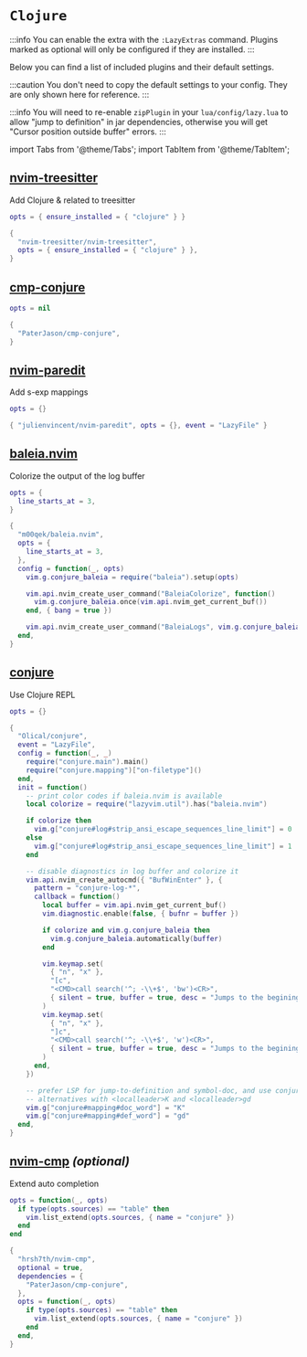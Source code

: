 # `Clojure`

<!-- plugins:start -->

:::info
You can enable the extra with the `:LazyExtras` command.
Plugins marked as optional will only be configured if they are installed.
:::

Below you can find a list of included plugins and their default settings.

:::caution
You don't need to copy the default settings to your config.
They are only shown here for reference.
:::

:::info
You will need to re-enable `zipPlugin` in your `lua/config/lazy.lua`
to allow "jump to definition" in jar dependencies,
otherwise you will get "Cursor position outside buffer" errors.
:::

import Tabs from '@theme/Tabs';
import TabItem from '@theme/TabItem';

## [nvim-treesitter](https://github.com/nvim-treesitter/nvim-treesitter)

 Add Clojure & related to treesitter


<Tabs>

<TabItem value="opts" label="Options">

```lua
opts = { ensure_installed = { "clojure" } }
```

</TabItem>


<TabItem value="code" label="Full Spec">

```lua
{
  "nvim-treesitter/nvim-treesitter",
  opts = { ensure_installed = { "clojure" } },
}
```

</TabItem>

</Tabs>

## [cmp-conjure](https://github.com/PaterJason/cmp-conjure)

<Tabs>

<TabItem value="opts" label="Options">

```lua
opts = nil
```

</TabItem>


<TabItem value="code" label="Full Spec">

```lua
{
  "PaterJason/cmp-conjure",
}
```

</TabItem>

</Tabs>

## [nvim-paredit](https://github.com/julienvincent/nvim-paredit)

 Add s-exp mappings


<Tabs>

<TabItem value="opts" label="Options">

```lua
opts = {}
```

</TabItem>


<TabItem value="code" label="Full Spec">

```lua
{ "julienvincent/nvim-paredit", opts = {}, event = "LazyFile" }
```

</TabItem>

</Tabs>

## [baleia.nvim](https://github.com/m00qek/baleia.nvim)

 Colorize the output of the log buffer


<Tabs>

<TabItem value="opts" label="Options">

```lua
opts = {
  line_starts_at = 3,
}
```

</TabItem>


<TabItem value="code" label="Full Spec">

```lua
{
  "m00qek/baleia.nvim",
  opts = {
    line_starts_at = 3,
  },
  config = function(_, opts)
    vim.g.conjure_baleia = require("baleia").setup(opts)

    vim.api.nvim_create_user_command("BaleiaColorize", function()
      vim.g.conjure_baleia.once(vim.api.nvim_get_current_buf())
    end, { bang = true })

    vim.api.nvim_create_user_command("BaleiaLogs", vim.g.conjure_baleia.logger.show, { bang = true })
  end,
}
```

</TabItem>

</Tabs>

## [conjure](https://github.com/Olical/conjure)

 Use Clojure REPL


<Tabs>

<TabItem value="opts" label="Options">

```lua
opts = {}
```

</TabItem>


<TabItem value="code" label="Full Spec">

```lua
{
  "Olical/conjure",
  event = "LazyFile",
  config = function(_, _)
    require("conjure.main").main()
    require("conjure.mapping")["on-filetype"]()
  end,
  init = function()
    -- print color codes if baleia.nvim is available
    local colorize = require("lazyvim.util").has("baleia.nvim")

    if colorize then
      vim.g["conjure#log#strip_ansi_escape_sequences_line_limit"] = 0
    else
      vim.g["conjure#log#strip_ansi_escape_sequences_line_limit"] = 1
    end

    -- disable diagnostics in log buffer and colorize it
    vim.api.nvim_create_autocmd({ "BufWinEnter" }, {
      pattern = "conjure-log-*",
      callback = function()
        local buffer = vim.api.nvim_get_current_buf()
        vim.diagnostic.enable(false, { bufnr = buffer })

        if colorize and vim.g.conjure_baleia then
          vim.g.conjure_baleia.automatically(buffer)
        end

        vim.keymap.set(
          { "n", "x" },
          "[c",
          "<CMD>call search('^; -\\+$', 'bw')<CR>",
          { silent = true, buffer = true, desc = "Jumps to the begining of previous evaluation output." }
        )
        vim.keymap.set(
          { "n", "x" },
          "]c",
          "<CMD>call search('^; -\\+$', 'w')<CR>",
          { silent = true, buffer = true, desc = "Jumps to the begining of next evaluation output." }
        )
      end,
    })

    -- prefer LSP for jump-to-definition and symbol-doc, and use conjure
    -- alternatives with <localleader>K and <localleader>gd
    vim.g["conjure#mapping#doc_word"] = "K"
    vim.g["conjure#mapping#def_word"] = "gd"
  end,
}
```

</TabItem>

</Tabs>

## [nvim-cmp](https://github.com/hrsh7th/nvim-cmp) _(optional)_

 Extend auto completion


<Tabs>

<TabItem value="opts" label="Options">

```lua
opts = function(_, opts)
  if type(opts.sources) == "table" then
    vim.list_extend(opts.sources, { name = "conjure" })
  end
end
```

</TabItem>


<TabItem value="code" label="Full Spec">

```lua
{
  "hrsh7th/nvim-cmp",
  optional = true,
  dependencies = {
    "PaterJason/cmp-conjure",
  },
  opts = function(_, opts)
    if type(opts.sources) == "table" then
      vim.list_extend(opts.sources, { name = "conjure" })
    end
  end,
}
```

</TabItem>

</Tabs>

<!-- plugins:end -->
